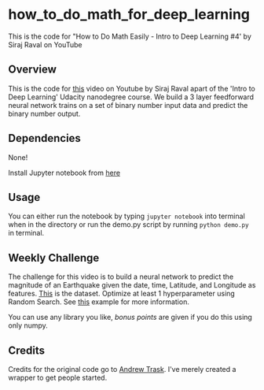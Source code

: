 # how_to_do_math_for_deep_learning

This is the code for "How to Do Math Easily - Intro to Deep Learning #4' by Siraj Raval on YouTube

## Overview

This is the code for [this](https://youtu.be/N4gDikiec8E) video on Youtube by Siraj Raval apart of the 'Intro to Deep Learning' Udacity nanodegree course. We build a 3 layer feedforward neural network trains on a set of binary number input data and predict the binary number output.

## Dependencies

None! 

Install Jupyter notebook from [here](http://jupyter.readthedocs.io/en/latest/install.html)

## Usage

You can either run the notebook by typing `jupyter notebook` into terminal when in the directory or run the demo.py script by running `python demo.py` in terminal.

## Weekly Challenge

The challenge for this video is to build a neural network to predict the magnitude of an Earthquake given the date, time, Latitude, and Longitude as features. [This](https://www.kaggle.com/usgs/earthquake-database) is the dataset. Optimize at least 1 hyperparameter using Random Search. See [this](http://scikit-learn.org/stable/auto_examples/model_selection/randomized_search.html) example for more information.

You can use any library you like, *bonus points* are given if you do this using only numpy.

## Credits

Credits for the original code go to [Andrew Trask](http://iamtrask.github.io/2015/07/12/basic-python-network/). I've merely created a wrapper to get people started.

